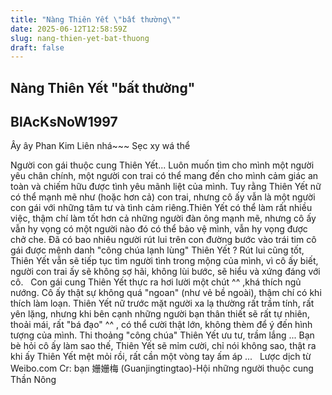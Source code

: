 ```yaml
---
title: "Nàng Thiên Yết \"bất thường\""
date: 2025-06-12T12:58:59Z
slug: nang-thien-yet-bat-thuong
draft: false
---
```


## Nàng Thiên Yết "bất thường"

## BlAcKsNoW1997

Ây ây Phan Kim Liên nhá~~~ Sẹc xy wá thể 
 
Người con gái thuộc cung Thiên Yết...​ ​Luôn muốn tìm cho mình một người yêu chân chính, một người con trai có thể mang đến cho mình cảm giác an toàn và chiếm hữu được tình yêu mãnh liệt của mình. Tuy rằng Thiên Yết nữ có thể mạnh mẽ như (hoặc hơn cả) con trai, nhưng cô ấy vẫn là một người con gái với những tâm tư và tình cảm riêng.Thiên Yết có thể làm rất nhiều việc, thậm chí làm tốt hơn cả những người đàn ông mạnh mẽ, nhưng cô ấy vẫn hy vọng có một người nào đó có thể bảo vệ mình, vẫn hy vọng được chở che. Đã có bao nhiêu người rút lui trên con đường bước vào trái tim cô gái được mệnh danh "công chúa lạnh lùng" Thiên Yết ? Rút lui cũng tốt, Thiên Yết vẫn sẽ tiếp tục tìm người tình trong mộng của mình, vì cô ấy biết, người con trai ấy sẽ không sợ hãi, không lùi bước, sẽ hiểu và xứng đáng với cô.​ 
​ ​ ​Con gái cung Thiên Yết thực ra hơi lười một chút ^^ ,khá thích ngủ nướng. Cô ấy thật sự không quá "ngoan" (như vẻ bề ngoài), thậm chí có khi thích làm loạn. Thiên Yết nữ trước mặt người xa lạ thường rất trầm tính, rất yên lặng, nhưng khi bên cạnh những người bạn thân thiết sẽ rất tự nhiên, thoải mái, rất "bá đạo" ^^ , có thể cười thật lớn, không thèm để ý đến hình tượng của mình. Thi thoảng "công chúa" Thiên Yết ưu tư, trầm lắng ... Bạn bè hỏi cô ấy làm sao thế, Thiên Yết sẽ mỉm cười, chỉ nói không sao, thật ra khi ấy Thiên Yết mệt mỏi rồi, rất cần một vòng tay ấm áp ... ​ ​ ​Lược dịch từ Weibo.com ​Cr: bạn 姗姗梅 (Guanjingtingtao)-Hội những người thuộc cung Thần Nông​
